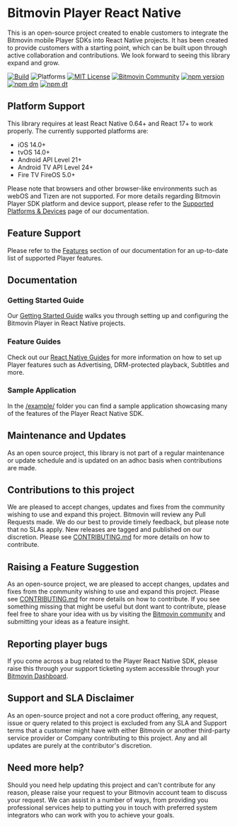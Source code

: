 # Bitmovin Player React Native

This is an open-source project created to enable customers to integrate the Bitmovin mobile Player SDKs into React Native projects. It has been created to provide customers with a starting point, which can be built upon through active collaboration and contributions. We look forward to seeing this library expand and grow.

[![Build](https://github.com/bitmovin/bitmovin-player-react-native/actions/workflows/ci.yml/badge.svg)](https://github.com/bitmovin/bitmovin-player-react-native/actions/workflows/ci.yml)
![Platforms](https://img.shields.io/badge/platforms-iOS%20%7C%20tvOS%20%7C%20Android%20%7C%20Android%20TV-lightgrey.svg)
[![MIT License](https://img.shields.io/badge/license-MIT-brightgreen.svg)](LICENSE)
[![Bitmovin Community](https://img.shields.io/discourse/users?label=community&server=https%3A%2F%2Fcommunity.bitmovin.com)](https://community.bitmovin.com/?utm_source=github&utm_medium=bitmovin-player-react-native&utm_campaign=dev-community)
[![npm version](https://img.shields.io/npm/v/bitmovin-player-react-native)](https://www.npmjs.com/package/bitmovin-player-react-native)
[![npm dm](https://img.shields.io/npm/dm/bitmovin-player-react-native.svg)](https://www.npmjs.com/package/bitmovin-player-react-native)
[![npm dt](https://img.shields.io/npm/dt/bitmovin-player-react-native.svg)](https://www.npmjs.com/package/bitmovin-player-react-native)

## Platform Support

This library requires at least React Native 0.64+ and React 17+ to work properly. The currently supported platforms are:

- iOS 14.0+
- tvOS 14.0+
- Android API Level 21+
- Android TV API Level 24+
- Fire TV FireOS 5.0+

Please note that browsers and other browser-like environments such as webOS and Tizen are not supported. For more details regarding Bitmovin Player SDK platform and device support, please refer to the [Supported Platforms & Devices](https://developer.bitmovin.com/playback/docs/supported-platforms-devices-player) page of our documentation.

## Feature Support

Please refer to the [Features](https://developer.bitmovin.com/playback/docs/react-native-introduction#features) section of our documentation for an up-to-date list of supported Player features.

## Documentation

### Getting Started Guide

Our [Getting Started Guide](https://developer.bitmovin.com/playback/docs/getting-started-react-native) walks you through setting up and configuring the Bitmovin Player in React Native projects.

### Feature Guides

Check out our [React Native Guides](https://developer.bitmovin.com/playback/docs/guides-react-native) for more information on how to set up Player features such as Advertising, DRM-protected playback, Subtitles and more.

### Sample Application

In the [/example/](https://github.com/bitmovin/bitmovin-player-react-native/tree/development/example) folder you can find a sample application showcasing many of the features of the Player React Native SDK.

## Maintenance and Updates
As an open source project, this library is not part of a regular maintenance or update schedule and is updated on an adhoc basis when contributions are made.

## Contributions to this project

We are pleased to accept changes, updates and fixes from the community wishing to use and expand this project. Bitmovin will review any Pull Requests made. We do our best to provide timely feedback, but please note that no SLAs apply. New releases are tagged and published on our discretion. Please see [CONTRIBUTING.md](CONTRIBUTING.md) for more details on how to contribute.

## Raising a Feature Suggestion
As an open-source project, we are pleased to accept changes, updates and fixes from the community wishing to use and expand this project. Please see [CONTRIBUTING.md](CONTRIBUTING.md) for more details on how to contribute.
If you see something missing that might be useful but dont want to contribute, please feel free to share your idea with us by visiting the [Bitmovin community](https://community.bitmovin.com/t/how-to-submit-a-feature-request-to-us/1463) and submitting your ideas as a feature insight.
  
## Reporting player bugs
If you come across a bug related to the Player React Native SDK, please raise this through your support ticketing system accessible through your [Bitmovin Dashboard](https://dashboard.bitmovin.com/support/tickets).

## Support and SLA Disclaimer
As an open-source project and not a core product offering, any request, issue or query related to this project is excluded from any SLA and Support terms that a customer might have with either Bitmovin or another third-party service provider or Company contributing to this project. Any and all updates are purely at the contributor's discretion.

## Need more help?
Should you need help updating this project and can't contribute for any reason, please raise your request to your Bitmovin account team to discuss your request. We can assist in a number of ways, from providing you professional services help to putting you in touch with preferred system integrators who can work with you to achieve your goals.


